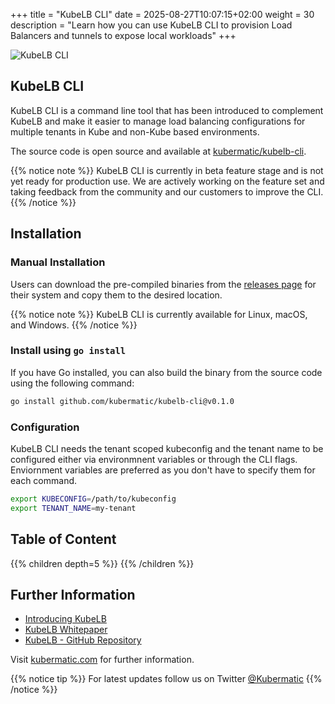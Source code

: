 +++
title = "KubeLB CLI"
date = 2025-08-27T10:07:15+02:00
weight = 30
description = "Learn how you can use KubeLB CLI to provision Load Balancers and tunnels to expose local workloads"
+++

![KubeLB CLI](/img/kubelb/common/logo.png?classes=logo-height)

## KubeLB CLI

KubeLB CLI is a command line tool that has been introduced to complement KubeLB and make it easier to manage load balancing configurations for multiple tenants in Kube and non-Kube based environments.

The source code is open source and available at [kubermatic/kubelb-cli](https://github.com/kubermatic/kubelb-cli).

{{% notice note %}}
KubeLB CLI is currently in beta feature stage and is not yet ready for production use. We are actively working on the feature set and taking feedback from the community and our customers to improve the CLI.
{{% /notice %}}

## Installation

### Manual Installation

Users can download the pre-compiled binaries from the [releases page](https://github.com/kubermatic/kubelb-cli/releases) for their system and copy them to the desired location.

{{% notice note %}}
KubeLB CLI is currently available for Linux, macOS, and Windows.
{{% /notice %}}

### Install using `go install`

If you have Go installed, you can also build the binary from the source code using the following command:

```bash
go install github.com/kubermatic/kubelb-cli@v0.1.0
```

### Configuration

KubeLB CLI needs the tenant scoped kubeconfig and the tenant name to be configured either via environmnent variables or through the CLI flags. Enviornment variables are preferred as you don't have to specify them for each command.

```bash
export KUBECONFIG=/path/to/kubeconfig
export TENANT_NAME=my-tenant
```

## Table of Content

{{% children depth=5 %}}
{{% /children %}}

## Further Information

- [Introducing KubeLB](https://www.kubermatic.com/products/kubelb/)
- [KubeLB Whitepaper](https://www.kubermatic.com/static/KubeLB-Cloud-Native-Multi-Tenant-Load-Balancer.pdf)
- [KubeLB - GitHub Repository](https://github.com/kubermatic/kubelb)

Visit [kubermatic.com](https://www.kubermatic.com/) for further information.

{{% notice tip %}}
For latest updates follow us on Twitter [@Kubermatic](https://twitter.com/Kubermatic)
{{% /notice %}}
